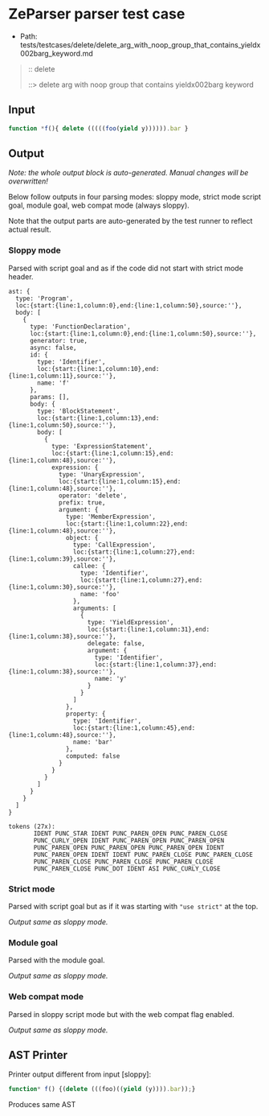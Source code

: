 # ZeParser parser test case

- Path: tests/testcases/delete/delete_arg_with_noop_group_that_contains_yieldx002barg_keyword.md

> :: delete
>
> ::> delete arg with noop group that contains yieldx002barg keyword

## Input

`````js
function *f(){ delete (((((foo(yield y)))))).bar }
`````

## Output

_Note: the whole output block is auto-generated. Manual changes will be overwritten!_

Below follow outputs in four parsing modes: sloppy mode, strict mode script goal, module goal, web compat mode (always sloppy).

Note that the output parts are auto-generated by the test runner to reflect actual result.

### Sloppy mode

Parsed with script goal and as if the code did not start with strict mode header.

`````
ast: {
  type: 'Program',
  loc:{start:{line:1,column:0},end:{line:1,column:50},source:''},
  body: [
    {
      type: 'FunctionDeclaration',
      loc:{start:{line:1,column:0},end:{line:1,column:50},source:''},
      generator: true,
      async: false,
      id: {
        type: 'Identifier',
        loc:{start:{line:1,column:10},end:{line:1,column:11},source:''},
        name: 'f'
      },
      params: [],
      body: {
        type: 'BlockStatement',
        loc:{start:{line:1,column:13},end:{line:1,column:50},source:''},
        body: [
          {
            type: 'ExpressionStatement',
            loc:{start:{line:1,column:15},end:{line:1,column:48},source:''},
            expression: {
              type: 'UnaryExpression',
              loc:{start:{line:1,column:15},end:{line:1,column:48},source:''},
              operator: 'delete',
              prefix: true,
              argument: {
                type: 'MemberExpression',
                loc:{start:{line:1,column:22},end:{line:1,column:48},source:''},
                object: {
                  type: 'CallExpression',
                  loc:{start:{line:1,column:27},end:{line:1,column:39},source:''},
                  callee: {
                    type: 'Identifier',
                    loc:{start:{line:1,column:27},end:{line:1,column:30},source:''},
                    name: 'foo'
                  },
                  arguments: [
                    {
                      type: 'YieldExpression',
                      loc:{start:{line:1,column:31},end:{line:1,column:38},source:''},
                      delegate: false,
                      argument: {
                        type: 'Identifier',
                        loc:{start:{line:1,column:37},end:{line:1,column:38},source:''},
                        name: 'y'
                      }
                    }
                  ]
                },
                property: {
                  type: 'Identifier',
                  loc:{start:{line:1,column:45},end:{line:1,column:48},source:''},
                  name: 'bar'
                },
                computed: false
              }
            }
          }
        ]
      }
    }
  ]
}

tokens (27x):
       IDENT PUNC_STAR IDENT PUNC_PAREN_OPEN PUNC_PAREN_CLOSE
       PUNC_CURLY_OPEN IDENT PUNC_PAREN_OPEN PUNC_PAREN_OPEN
       PUNC_PAREN_OPEN PUNC_PAREN_OPEN PUNC_PAREN_OPEN IDENT
       PUNC_PAREN_OPEN IDENT IDENT PUNC_PAREN_CLOSE PUNC_PAREN_CLOSE
       PUNC_PAREN_CLOSE PUNC_PAREN_CLOSE PUNC_PAREN_CLOSE
       PUNC_PAREN_CLOSE PUNC_DOT IDENT ASI PUNC_CURLY_CLOSE
`````

### Strict mode

Parsed with script goal but as if it was starting with `"use strict"` at the top.

_Output same as sloppy mode._

### Module goal

Parsed with the module goal.

_Output same as sloppy mode._

### Web compat mode

Parsed in sloppy script mode but with the web compat flag enabled.

_Output same as sloppy mode._

## AST Printer

Printer output different from input [sloppy]:

````js
function* f() {(delete (((foo)((yield (y)))).bar));}
````

Produces same AST
